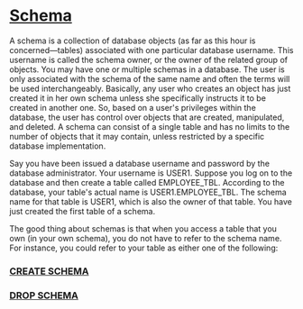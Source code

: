 # [Schema](http://www.informit.com/articles/article.aspx?p=1216889&seqNum=2)
A schema is a collection of database objects (as far as this hour is concerned—tables) associated with one particular database username. This username is called the schema owner, or the owner of the related group of objects. You may have one or multiple schemas in a database. The user is only associated with the schema of the same name and often the terms will be used interchangeably. Basically, any user who creates an object has just created it in her own schema unless she specifically instructs it to be created in another one. So, based on a user's privileges within the database, the user has control over objects that are created, manipulated, and deleted. A schema can consist of a single table and has no limits to the number of objects that it may contain, unless restricted by a specific database implementation.

Say you have been issued a database username and password by the database administrator. Your username is USER1. Suppose you log on to the database and then create a table called EMPLOYEE_TBL. According to the database, your table's actual name is USER1.EMPLOYEE_TBL. The schema name for that table is USER1, which is also the owner of that table. You have just created the first table of a schema.

The good thing about schemas is that when you access a table that you own (in your own schema), you do not have to refer to the schema name. For instance, you could refer to your table as either one of the following:

### [CREATE SCHEMA](https://docs.microsoft.com/en-us/sql/t-sql/statements/create-schema-transact-sql) 

### [DROP SCHEMA ](https://docs.microsoft.com/en-us/sql/t-sql/statements/drop-schema-transact-sql)
